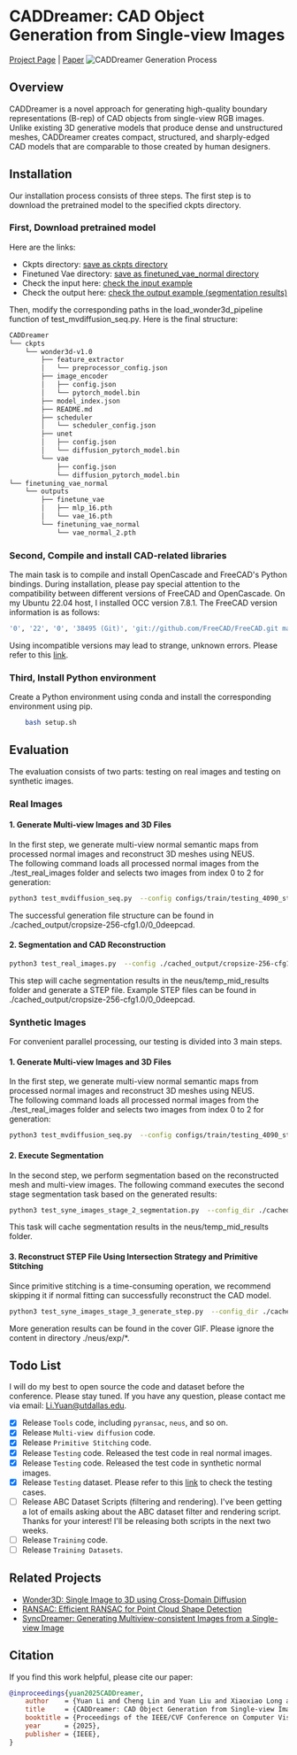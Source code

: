 # CADDreamer: CAD Object Generation from Single-view Images

[Project Page](https://lidan233.github.io/caddreamer/) | [Paper](https://arxiv.org/pdf/2502.20732)
![CADDreamer Generation Process](cached_output/generate_results.gif)

## Overview

CADDreamer is a novel approach for generating high-quality boundary representations (B-rep) of CAD objects from single-view RGB images. Unlike existing 3D generative models that produce dense and unstructured meshes, CADDreamer creates compact, structured, and sharply-edged CAD models that are comparable to those created by human designers.


## Installation
Our installation process consists of three steps. The first step is to download the pretrained model to the specified ckpts directory.

### First, Download pretrained model
Here are the links:

* Ckpts directory: [save as ckpts directory](https://utdallas.box.com/s/di899wojtlvx0g3v6h575o1xxkxb11ex)
* Finetuned Vae directory: [save as finetuned_vae_normal directory](https://utdallas.box.com/s/tkczrjm0pxcfxdwzelg1ilzoteadyvc0)
* Check the input here: [check the input example](https://utdallas.box.com/s/jf1805d0n0x8w49h9z36tpgdlixo9rg4)
* Check the output here: [check the output example (segmentation results)](https://utdallas.box.com/s/r6bsob98az6z0o5p5qtoh4dojhyafrv0)

Then, modify the corresponding paths in the load_wonder3d_pipeline function of test_mvdiffusion_seq.py. Here is the final structure: 
```bash
CADDreamer
└── ckpts
    └── wonder3d-v1.0
        ├── feature_extractor
        │   └── preprocessor_config.json
        ├── image_encoder
        │   ├── config.json
        │   └── pytorch_model.bin
        ├── model_index.json
        ├── README.md
        ├── scheduler
        │   └── scheduler_config.json
        ├── unet
        │   ├── config.json
        │   └── diffusion_pytorch_model.bin
        └── vae
            ├── config.json
            └── diffusion_pytorch_model.bin
└── finetuning_vae_normal
    └── outputs
        ├── finetune_vae
        │   ├── mlp_16.pth
        │   └── vae_16.pth
        └── finetuning_vae_normal
            └── vae_normal_2.pth

```

### Second, Compile and install CAD-related libraries
The main task is to compile and install OpenCascade and FreeCAD's Python bindings. During installation, please pay special attention to the compatibility between different versions of FreeCAD and OpenCascade. On my Ubuntu 22.04 host, I installed OCC version 7.8.1. The FreeCAD version information is as follows:
```bash
'0', '22', '0', '38495 (Git)', 'git://github.com/FreeCAD/FreeCAD.git main', '2024/08/19 16:34:53', 'main', '131956e201dc5033de69ed09c28db332feb081c1'
```
Using incompatible versions may lead to strange, unknown errors. Please refer to this [ link](https://wiki.freecad.org/Compile_on_Linux). 

### Third, Install Python environment
Create a Python environment using conda and install the corresponding environment using pip. 
```bash
    bash setup.sh
```


## Evaluation
The evaluation consists of two parts: testing on real images and testing on synthetic images.

### Real Images
#### 1. Generate Multi-view Images and 3D Files
In the first step, we generate multi-view normal semantic maps from processed normal images and reconstruct 3D meshes using NEUS.  
The following command loads all processed normal images from the ./test_real_images folder and selects two images from index 0 to 2 for generation:
 ```bash
 python3 test_mvdiffusion_seq.py  --config configs/train/testing_4090_stage_1_cad_6views-lvis.yaml --idx 0  --gpu 0
 ```
 The successful generation file structure can be found in ./cached_output/cropsize-256-cfg1.0/0_0deepcad.

#### 2. Segmentation and CAD Reconstruction
 ```bash
 python3 test_real_images.py  --config ./cached_output/cropsize-256-cfg1.0/0_0deepcad --review False
 ```
This step will cache segmentation results in the neus/temp_mid_results folder and generate a STEP file. 
Example STEP files can be found in ./cached_output/cropsize-256-cfg1.0/0_0deepcad.

### Synthetic Images
For convenient parallel processing, our testing is divided into 3 main steps.

#### 1. Generate Multi-view Images and 3D Files
In the first step, we generate multi-view normal semantic maps from processed normal images and reconstruct 3D meshes using NEUS.  
The following command loads all processed normal images from the ./test_real_images folder and selects two images from index 0 to 2 for generation:
 ```bash
 python3 test_mvdiffusion_seq.py  --config configs/train/testing_4090_stage_1_cad_6views-lvis.yaml --idx 0  --gpu 0
 ```

#### 2. Execute Segmentation
In the second step, we perform segmentation based on the reconstructed mesh and multi-view images. 
The following command executes the second stage segmentation task based on the generated results:
 ```bash
 python3 test_syne_images_stage_2_segmentation.py  --config_dir ./cached_output/cropsize-256-cfg1.0-syne/0_0deepcad --review True
 ```
 This task will cache segmentation results in the neus/temp_mid_results folder.

#### 3. Reconstruct STEP File Using Intersection Strategy and Primitive Stitching
Since primitive stitching is a time-consuming operation, we recommend skipping it if normal fitting can successfully reconstruct the CAD model. 
 ```bash
 python3 test_syne_images_stage_3_generate_step.py  --config_dir ./cached_output/cropsize-256-cfg1.0-syne/0_0deepcad --review True
 ```
More generation results can be found in the cover GIF. Please ignore the content in directory ./neus/exp/*. 

## Todo List
I will do my best to open source the code and dataset before the conference.
Please stay tuned. If you have any question, please contact me via email: Li.Yuan@utdallas.edu. 
- [x] Release `Tools` code, including `pyransac`, `neus`, and so on.
- [x] Release `Multi-view diffusion` code.
- [x] Release `Primitive Stitching` code.
- [x] Release `Testing` code. Released the test code in real normal images.
- [x] Release `Testing` code. Released the test code in synthetic normal images.
- [x] Release `Testing` dataset. Please refer to this [ link](https://utdallas.box.com/s/adl19p7k6pb2wwqdivfl5334n6ntwixa) to check the testing cases.
- [ ] Release ABC Dataset Scripts (filtering and rendering). I've been getting a lot of emails asking about the ABC dataset filter and rendering script. Thanks for your interest! I'll be releasing both scripts in the next two weeks.
- [ ] Release `Training` code.
- [ ] Release `Training Datasets`.

## Related Projects
- [Wonder3D: Single Image to 3D using Cross-Domain Diffusion](https://github.com/xxlong0/Wonder3D)
- [RANSAC: Efficient RANSAC for Point Cloud Shape Detection](https://github.com/alessandro-gentilini/Efficient-RANSAC-for-Point-Cloud-Shape-Detection)
- [SyncDreamer: Generating Multiview-consistent Images from a Single-view Image](https://github.com/liuyuan-pal/SyncDreamer)



## Citation

If you find this work helpful, please cite our paper:
```bibtex
@inproceedings{yuan2025CADDreamer,
    author    = {Yuan Li and Cheng Lin and Yuan Liu and Xiaoxiao Long and Chenxu Zhang and Ningna Wang and Xin Li and Wenping Wang and Xiaohu Guo},
    title     = {CADDreamer: CAD Object Generation from Single-view Images},
    booktitle = {Proceedings of the IEEE/CVF Conference on Computer Vision and Pattern Recognition (CVPR)},
    year      = {2025},
    publisher = {IEEE},
}
```



